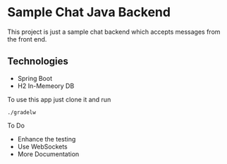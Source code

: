# Sample Chat Java Backend
This project is just a sample chat backend which accepts messages from the front end.

## Technologies

* Spring Boot
* H2 In-Memeory DB


To use this app just clone it and run

```./gradelw```


To Do

* Enhance the testing
* Use WebSockets
* More Documentation